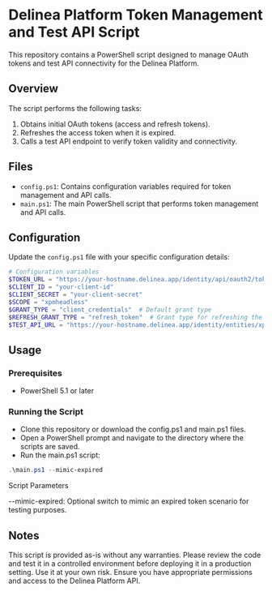 # Delinea Platform Token Management and Test API Script

This repository contains a PowerShell script designed to manage OAuth tokens and test API connectivity for the Delinea Platform.

## Overview

The script performs the following tasks:
1. Obtains initial OAuth tokens (access and refresh tokens).
2. Refreshes the access token when it is expired.
3. Calls a test API endpoint to verify token validity and connectivity.

## Files

- `config.ps1`: Contains configuration variables required for token management and API calls.
- `main.ps1`: The main PowerShell script that performs token management and API calls.

## Configuration

Update the `config.ps1` file with your specific configuration details:

```powershell
# Configuration variables
$TOKEN_URL = "https://your-hostname.delinea.app/identity/api/oauth2/token/xpmplatform"
$CLIENT_ID = "your-client-id"
$CLIENT_SECRET = "your-client-secret"
$SCOPE = "xpmheadless"  
$GRANT_TYPE = "client_credentials"  # Default grant type
$REFRESH_GRANT_TYPE = "refresh_token"  # Grant type for refreshing the token
$TEST_API_URL = "https://your-hostname.delinea.app/identity/entities/xpmusers?detail=true"  # Test API endpoint
```

## Usage


### Prerequisites
- PowerShell 5.1 or later

### Running the Script

- Clone this repository or download the config.ps1 and main.ps1 files.
- Open a PowerShell prompt and navigate to the directory where the scripts are saved.
- Run the main.ps1 script:

```powershell
.\main.ps1 --mimic-expired
```

Script Parameters

--mimic-expired: Optional switch to mimic an expired token scenario for testing purposes.


## Notes
This script is provided as-is without any warranties. Please review the code and test it in a controlled environment before deploying it in a production setting. Use it at your own risk.
Ensure you have appropriate permissions and access to the Delinea Platform API.
